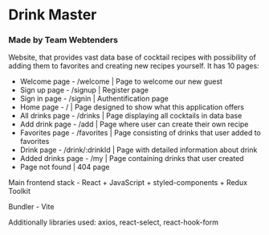 # Drink Master

### Made by Team Webtenders

Website, that provides vast data base of cocktail recipes with possibility of adding them to favorites and creating new recipes yourself.
It has 10 pages:

- Welcome page - /welcome | Page to welcome our new guest
- Sign up page - /signup | Register page
- Sign in page - /signin | Authentification page
- Home page - / | Page designed to show what this application offers
- All drinks page - /drinks | Page displaying all cocktails in data base
- Add drink page - /add | Page where user can create their own recipe
- Favorites page - /favorites | Page consisting of drinks that user added to favorites
- Drink page - /drink/:drinkId | Page with detailed information about drink
- Added drinks page - /my | Page containing drinks that user created
- Page not found | 404 page

Main frontend stack - React + JavaScript + styled-components + Redux Toolkit

Bundler - Vite

Additionally libraries used: axios, react-select, react-hook-form
